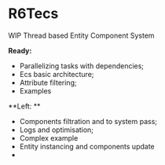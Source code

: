 # R6Tecs
WIP Thread based Entity Component System

**Ready:**
* Parallelizing tasks with dependencies;
* Ecs basic architecture;
* Attribute filtering;
* Examples

**Left: **
* Components filtration and to system pass;
* Logs and optimisation;
* Complex example
* Entity instancing and components update
* 
